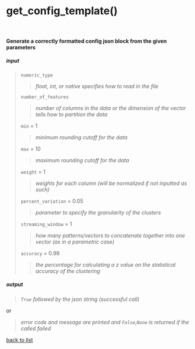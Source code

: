# **get_config_template()**
<br/>

#### Generate a correctly formatted config json block from the given parameters
##### input
>`numeric_type`
>>*float, int, or native specifies how to read in the file*
>
>`number_of_features`
>>*number of columns in the data or the dimension of the vector tells how to partition the data*
>
>`min` = 1
>>*minimum rounding cutoff for the data*
>
>`max` = 10
>>*maximum rounding cutoff for the data*
>
>`weight` = 1
>>*weights for each column (will be normalized if not inputted as such)*
>
>`percent_variation` = 0.05
>>*parameter to specify the granularity of the clusters*
>
>`streaming_window` = 1
>>*how many patterns/vectors to concatenate together into one vector (as in a parametric case)*
>
>`accuracy` = 0.99
>>*the percentage for calculating a z value on the statistical accuracy of the clustering*

##### output
>*`True` followed by the json string (successful call)*

or
>*error code and message are printed and `False`,`None` is returned if the called failed*   

[back to list](../Index.md)
